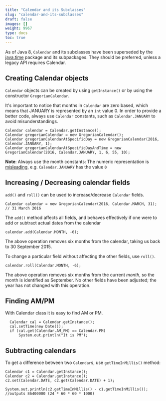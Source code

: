 ```yaml
---
title: "Calendar and its Subclasses"
slug: "calendar-and-its-subclasses"
draft: false
images: []
weight: 9967
type: docs
toc: true
---
```


As of Java 8, `Calendar` and its subclasses have been superseded by the [java.time](http://docs.oracle.com/javase/8/docs/api/java/time/package-summary.html) package and its subpackages.  They should be preferred, unless a legacy API requires Calendar.


## Creating Calendar objects
`Calendar` objects can be created by using `getInstance()` or by using the constructor `GregorianCalendar`.

It's important to notice that months in `Calendar` are zero based, which means that JANUARY is represented by an `int` value 0. In order to provide a better code, always use `Calendar` constants, such as `Calendar.JANUARY` to avoid misunderstandings.

    Calendar calendar = Calendar.getInstance();
    Calendar gregorianCalendar = new GregorianCalendar();
    Calendar gregorianCalendarAtSpecificDay = new GregorianCalendar(2016, Calendar.JANUARY, 1);
    Calendar gregorianCalendarAtSpecificDayAndTime = new GregorianCalendar(2016, Calendar.JANUARY, 1, 6, 55, 10);

**Note**: Always use the month constants: The numeric representation is [misleading](http://stackoverflow.com/questions/344380/why-is-january-month-0-in-java-calendar), e.g. `Calendar.JANUARY` has the value `0`  

## Increasing / Decreasing calendar fields
`add()` and `roll()` can be used to increase/decrease `Calendar` fields.

    Calendar calendar = new GregorianCalendar(2016, Calendar.MARCH, 31); // 31 March 2016

The `add()` method affects all fields, and behaves effectively if one were to add or subtract actual dates from the calendar

    calendar.add(Calendar.MONTH, -6);

The above operation removes six months from the calendar, taking us back to 30 September 2015.


To change a particular field without affecting the other fields, use `roll()`.

    calendar.roll(Calendar.MONTH, -6);

The above operation removes six months from the current *month*, so the month is identified as September.  No other fields have been adjusted; the year has not changed with this operation.

## Finding AM/PM
With Calendar class it is easy to find AM or PM.
    
      Calendar cal = Calendar.getInstance();
      cal.setTime(new Date());
      if (cal.get(Calendar.AM_PM) == Calendar.PM)
          System.out.println("It is PM");

## Subtracting calendars
To get a difference between two `Calendar`s, use `getTimeInMillis()` method:

    Calendar c1 = Calendar.getInstance();
    Calendar c2 = Calendar.getInstance();
    c2.set(Calendar.DATE, c2.get(Calendar.DATE) + 1);
    
    System.out.println(c2.getTimeInMillis() - c1.getTimeInMillis()); //outputs 86400000 (24 * 60 * 60 * 1000)


